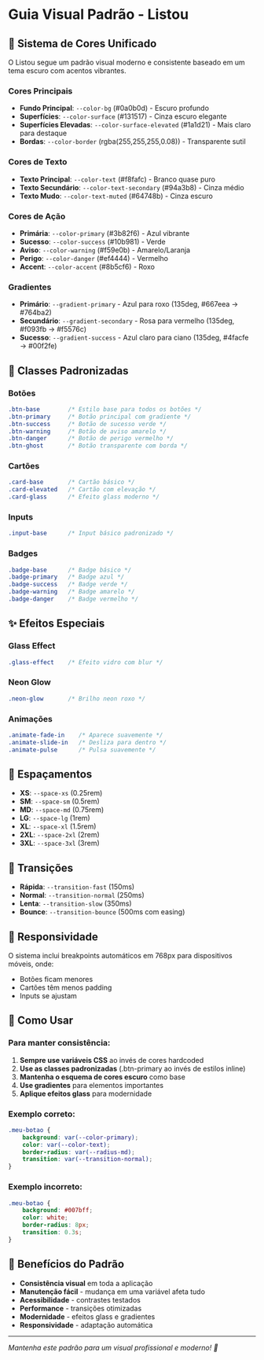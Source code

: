 # Guia Visual Padrão - Listou

## 🎨 Sistema de Cores Unificado

O Listou segue um padrão visual moderno e consistente baseado em um tema escuro com acentos vibrantes.

### Cores Principais

- **Fundo Principal**: `--color-bg` (#0a0b0d) - Escuro profundo
- **Superfícies**: `--color-surface` (#131517) - Cinza escuro elegante  
- **Superfícies Elevadas**: `--color-surface-elevated` (#1a1d21) - Mais claro para destaque
- **Bordas**: `--color-border` (rgba(255,255,255,0.08)) - Transparente sutil

### Cores de Texto

- **Texto Principal**: `--color-text` (#f8fafc) - Branco quase puro
- **Texto Secundário**: `--color-text-secondary` (#94a3b8) - Cinza médio
- **Texto Mudo**: `--color-text-muted` (#64748b) - Cinza escuro

### Cores de Ação

- **Primária**: `--color-primary` (#3b82f6) - Azul vibrante
- **Sucesso**: `--color-success` (#10b981) - Verde
- **Aviso**: `--color-warning` (#f59e0b) - Amarelo/Laranja
- **Perigo**: `--color-danger` (#ef4444) - Vermelho
- **Accent**: `--color-accent` (#8b5cf6) - Roxo

### Gradientes

- **Primário**: `--gradient-primary` - Azul para roxo (135deg, #667eea → #764ba2)
- **Secundário**: `--gradient-secondary` - Rosa para vermelho (135deg, #f093fb → #f5576c)
- **Sucesso**: `--gradient-success` - Azul claro para ciano (135deg, #4facfe → #00f2fe)

## 🎯 Classes Padronizadas

### Botões

```css
.btn-base        /* Estilo base para todos os botões */
.btn-primary     /* Botão principal com gradiente */
.btn-success     /* Botão de sucesso verde */
.btn-warning     /* Botão de aviso amarelo */
.btn-danger      /* Botão de perigo vermelho */
.btn-ghost       /* Botão transparente com borda */
```

### Cartões

```css
.card-base       /* Cartão básico */
.card-elevated   /* Cartão com elevação */
.card-glass      /* Efeito glass moderno */
```

### Inputs

```css
.input-base      /* Input básico padronizado */
```

### Badges

```css
.badge-base      /* Badge básico */
.badge-primary   /* Badge azul */
.badge-success   /* Badge verde */
.badge-warning   /* Badge amarelo */
.badge-danger    /* Badge vermelho */
```

## ✨ Efeitos Especiais

### Glass Effect
```css
.glass-effect    /* Efeito vidro com blur */
```

### Neon Glow
```css
.neon-glow       /* Brilho neon roxo */
```

### Animações
```css
.animate-fade-in    /* Aparece suavemente */
.animate-slide-in   /* Desliza para dentro */
.animate-pulse      /* Pulsa suavemente */
```

## 📐 Espaçamentos

- **XS**: `--space-xs` (0.25rem)
- **SM**: `--space-sm` (0.5rem)
- **MD**: `--space-md` (0.75rem)
- **LG**: `--space-lg` (1rem)
- **XL**: `--space-xl` (1.5rem)
- **2XL**: `--space-2xl` (2rem)
- **3XL**: `--space-3xl` (3rem)

## 🔄 Transições

- **Rápida**: `--transition-fast` (150ms)
- **Normal**: `--transition-normal` (250ms)
- **Lenta**: `--transition-slow` (350ms)
- **Bounce**: `--transition-bounce` (500ms com easing)

## 📱 Responsividade

O sistema inclui breakpoints automáticos em 768px para dispositivos móveis, onde:
- Botões ficam menores
- Cartões têm menos padding
- Inputs se ajustam

## 🎨 Como Usar

### Para manter consistência:

1. **Sempre use variáveis CSS** ao invés de cores hardcoded
2. **Use as classes padronizadas** (.btn-primary ao invés de estilos inline)
3. **Mantenha o esquema de cores escuro** como base
4. **Use gradientes** para elementos importantes
5. **Aplique efeitos glass** para modernidade

### Exemplo correto:
```css
.meu-botao {
    background: var(--color-primary);
    color: var(--color-text);
    border-radius: var(--radius-md);
    transition: var(--transition-normal);
}
```

### Exemplo incorreto:
```css
.meu-botao {
    background: #007bff;
    color: white;
    border-radius: 8px;
    transition: 0.3s;
}
```

## 🚀 Benefícios do Padrão

- **Consistência visual** em toda a aplicação
- **Manutenção fácil** - mudança em uma variável afeta tudo
- **Acessibilidade** - contrastes testados
- **Performance** - transições otimizadas
- **Modernidade** - efeitos glass e gradientes
- **Responsividade** - adaptação automática

---

*Mantenha este padrão para um visual profissional e moderno! 🎨*
